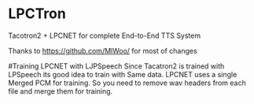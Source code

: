 # LPCTron
Tacotron2 + LPCNET for complete End-to-End TTS System

Thanks to https://github.com/MlWoo/ for most of changes


#Training LPCNET with LJPSpeech
Since Tacatron2 is trained with LPSpeech its good idea to train with Same data. LPCNET uses a single Merged PCM 
for training. So you need to remove wav headers from each file and merge them for training.


